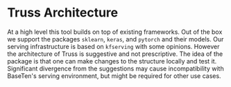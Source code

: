 # Truss Architecture

At a high level this tool builds on top of existing frameworks. Out of the box
we support the packages `sklearn`, `keras`, and `pytorch` and their models. Our
serving infrastructure is based on `kfserving` with some opinions. However the
architecture of Truss is suggestive and not prescriptive. The idea of the
package is that one can make changes to the structure locally and test it.
Significant divergence from the suggestions may cause incompatibility with
BaseTen's serving environment, but might be required for other use cases.
